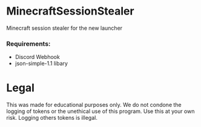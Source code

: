 # MinecraftSessionStealer
Minecraft session stealer for the new launcher

### Requirements:
- Discord Webhook
- json-simple-1.1 libary

# Legal
This was made for educational purposes only.
We do not condone the logging of tokens or the unethical use of this program.
Use this at your own risk.
Logging others tokens is illegal.
